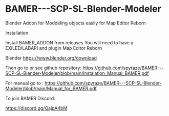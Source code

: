 # BAMER---SCP-SL-Blender-Modeler
Blender Addon for Moddeling objects easily for Map Editor Reborn


Installation

Install BAMER_ADDON from releases
You will need to have a EXILED/LABAPI and plugin Map Editor Reborn

Blender
      https://www.blender.org/download

      
Then go to or see github repository:
https://github.com/spyraze/BAMER---SCP-SL-Blender-Modeler/blob/main/Instalation_Manual_BAMER.pdf


For manual go to :
https://github.com/spyraze/BAMER---SCP-SL-Blender-Modeler/blob/main/Manual_for_BAMER.pdf

To join BAMER Discord:

https://discord.gg/QajpA4bM
